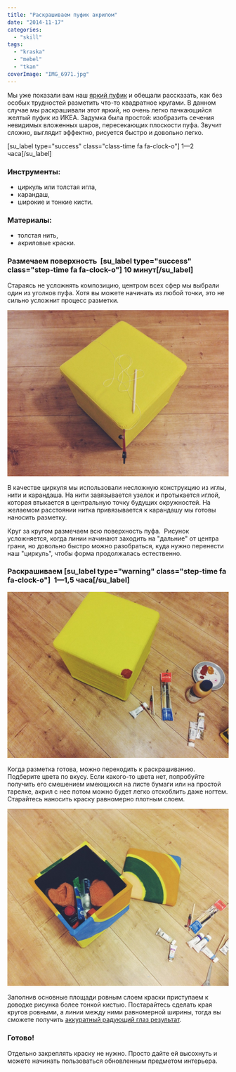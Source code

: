 ```yaml
---
title: "Раскрашиваем пуфик акрилом"
date: "2014-11-17"
categories: 
  - "skill"
tags: 
  - "kraska"
  - "mebel"
  - "tkan"
coverImage: "IMG_6971.jpg"
---
```


Мы уже показали вам наш [яркий пуфик](http://ooley.ru/prostoj-no-yarkij-puf/ "Простой, но яркий пуф") и обещали рассказать, как без особых трудностей разметить что-то квадратное кругами. В данном случае мы раскрашивали этот яркий, но очень легко пачкающийся желтый пуфик из ИКЕА. Задумка была простой: изобразить сечения невидимых вложенных шаров, пересекающих плоскости пуфа. Звучит сложно, выглядит эффектно, рисуется быстро и довольно легко.

\[su\_label type="success" class="class-time fa fa-clock-o"\] 1—2 часа\[/su\_label\]

### Инструменты:

- циркуль или толстая игла,
- карандаш,
- широкие и тонкие кисти.

### Материалы:

- толстая нить,
- акриловые краски.

### Размечаем поверхность  \[su\_label type="success" class="step-time fa fa-clock-o"\] 10 минут\[/su\_label\]

Стараясь не усложнять композицию, центром всех сфер мы выбрали один из уголков пуфа. Хотя вы можете начинать из любой точки, это не сильно усложнит процесс разметки.

![IMG_6968.JPG](images/IMG_6968-1024x768.jpg)

В качестве циркуля мы использовали несложную конструкцию из иглы, нити и карандаша. На нити завязывается узелок и протыкается иглой, которая втыкается в центральную точку будущих окружностей. На желаемом расстоянии нитка привязывается к карандашу мы готовы наносить разметку.

Круг за кругом размечаем всю поверхность пуфа.  Рисунок усложняется, когда линии начинают заходить на "дальние" от центра грани, но довольно быстро можно разобраться, куда нужно перенести наш "циркуль", чтобы форма продолжалась естественно.

### Раскрашиваем \[su\_label type="warning" class="step-time fa fa-clock-o"\]  1—1,5 часа\[/su\_label\]

![IMG_6969.JPG](images/IMG_6969-1024x768.jpg)

Когда разметка готова, можно переходить к раскрашиванию. Подберите цвета по вкусу. Если какого-то цвета нет, попробуйте получить его смешением имеющихся на листе бумаги или на простой тарелке, акрил с нее потом можно будет легко отскоблить даже ногтем. Старайтесь наносить краску равномерно плотным слоем.

![IMG_6970.JPG](images/IMG_6970-1024x820.jpg)

Заполнив основные площади ровным слоем краски приступаем к доводке рисунка более тонкой кистью. Постарайтесь сделать края кругов ровными, а линии между ними равномерной ширины, тогда вы сможете получить [аккуратный радующий глаз результат](http://ooley.ru/prostoj-no-yarkij-puf/ "Простой, но яркий пуф").

### Готово!

Отдельно закреплять краску не нужно. Просто дайте ей высохнуть и можете начинать пользоваться обновленным предметом интерьера.
